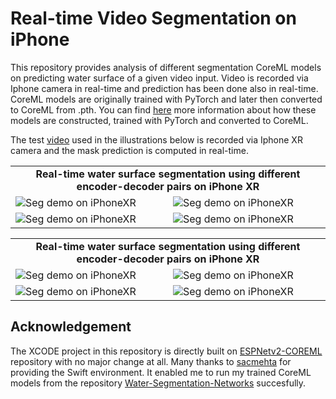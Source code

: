 # Real-time Video Segmentation on iPhone

This repository provides analysis of different segmentation CoreML models on predicting water surface of a given video input. Video is recorded via Iphone camera in real-time and prediction has been done also in real-time. CoreML models are originally trained with PyTorch and later then converted to CoreML from .pth. You can find [here](https://github.com/erdemunal35/Water-Segmentation-Networks) more information about how these models are constructed, trained with PyTorch and converted to CoreML.

The test [video](https://www.youtube.com/watch?v=K1QICrgxTjA&t=131s&ab_channel=LoungeVFilms-RelaxingMusicandNatureSounds) used in the illustrations below is recorded via Iphone XR camera and the mask prediction is computed in real-time.

<table>
    <tr>
        <td colspan=2 align="center"><b>Real-time water surface segmentation using different encoder-decoder pairs on iPhone XR<b></td>
    </tr>
    <tr>
        <td>
            <img src="https://github.com/erdemunal35/Real-time-Video-Segmentation-on-Iphone/blob/master/linknet_mobilenetv2_gif.gif?raw=true" alt="Seg demo on iPhoneXR"></img>
        </td>
        <td>
            <img src="https://github.com/erdemunal35/Real-time-Video-Segmentation-on-Iphone/blob/master/linknet_resnet18_gif.gif?raw=true" alt="Seg demo on iPhoneXR"></img>
        </td>
    </tr>
    <tr>
    <td>
            <img src="https://github.com/erdemunal35/Real-time-Video-Segmentation-on-Iphone/blob/master/unet_mobilenetv2_gif.gif?raw=true" alt="Seg demo on iPhoneXR"></img>
        </td>
        <td>
            <img src="https://github.com/erdemunal35/Real-time-Video-Segmentation-on-Iphone/blob/master/unet_resnet18_gif.gif?raw=true" alt="Seg demo on iPhoneXR"></img>
        </td>
    </tr>
</table>

<table>
    <tr>
        <td colspan=2 align="center"><b>Real-time water surface segmentation using different encoder-decoder pairs on iPhone XR<b></td>
    </tr>
    <tr>
        <td>
            <img src="https://github.com/erdemunal35/Real-time-Video-Segmentation-on-Iphone/blob/master/linknet_mobilenetv2_gif.gif?raw=true" alt="Seg demo on iPhoneXR"></img>
        </td>
        <td>
            <img src="https://github.com/erdemunal35/Real-time-Video-Segmentation-on-Iphone/blob/master/linknet_resnet18_gif.gif?raw=true" alt="Seg demo on iPhoneXR"></img>
        </td>
    </tr>
    <tr>
    <td>
            <img src="https://github.com/erdemunal35/Real-time-Video-Segmentation-on-Iphone/blob/master/unet_mobilenetv2_gif.gif?raw=true" alt="Seg demo on iPhoneXR"></img>
        </td>
        <td>
            <img src="https://github.com/erdemunal35/Real-time-Video-Segmentation-on-Iphone/blob/master/unet_resnet18_gif.gif?raw=true" alt="Seg demo on iPhoneXR"></img>
        </td>
    </tr>
</table>

## Acknowledgement
The XCODE project in this repository is directly built on [ESPNetv2-COREML](https://github.com/sacmehta/ESPNetv2-COREML) repository with no major change at all. Many thanks to [sacmehta](https://github.com/sacmehta) for providing the Swift environment. It enabled me to run my trained CoreML models from the repository [Water-Segmentation-Networks](https://github.com/erdemunal35/Water-Segmentation-Networks) succesfully.
